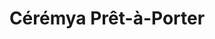 ---
title: "Cérémya Prêt-à-Porter"
url: /pont-saint-esprit/ceremya-pret-a-porter/
shop: vêtements
---